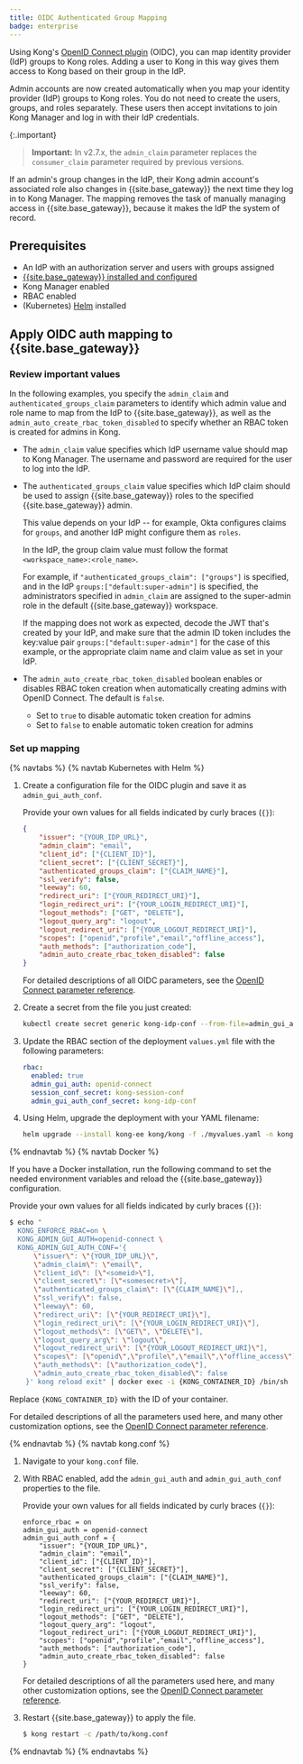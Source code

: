 ```yaml
---
title: OIDC Authenticated Group Mapping
badge: enterprise
---
```


Using Kong's [OpenID Connect plugin](/hub/kong-inc/openid-connect/) (OIDC), you can map identity provider (IdP)
groups to Kong roles. Adding a user to Kong in this way gives them access to
Kong based on their group in the IdP.

Admin accounts are now created automatically
when you map your identity provider (IdP) groups to Kong roles. You do
not need to create the users, groups, and roles separately. These users then accept invitations to join
Kong Manager and log in with their IdP credentials.

{:.important}
> **Important:** In v2.7.x, the `admin_claim` parameter replaces the `consumer_claim` parameter required by
previous versions.

If an admin's group changes in the IdP, their Kong admin account's associated
role also changes in {{site.base_gateway}} the next time they log in to Kong
Manager. The mapping removes the task of manually managing access in
{{site.base_gateway}}, because it makes the IdP the system of record.

## Prerequisites

* An IdP with an authorization server and users with groups assigned
* [{{site.base_gateway}} installed and configured](/gateway/{{page.release}}/install-and-run/)
* Kong Manager enabled
* RBAC enabled
* (Kubernetes) [Helm](https://helm.sh/docs/intro/install/) installed

## Apply OIDC auth mapping to {{site.base_gateway}}

### Review important values

In the following examples, you specify the `admin_claim` and `authenticated_groups_claim` parameters
to identify which admin value and role name to map from the IdP to {{site.base_gateway}}, as well as
the `admin_auto_create_rbac_token_disabled` to specify whether an RBAC token is created for admins in Kong.

* The `admin_claim` value specifies which IdP username value should map to Kong Manager.
The username and password are required for the user to log into the IdP.

* The `authenticated_groups_claim` value specifies which IdP claim should be used to assign {{site.base_gateway}} roles to the
specified {{site.base_gateway}} admin.

  This value depends on your IdP -- for example, Okta configures claims for `groups`, and another IdP might configure them as `roles`.

  In the IdP, the group claim value must follow the format `<workspace_name>:<role_name>`.

  For example, if `"authenticated_groups_claim": ["groups"]` is specified, and in the IdP `groups:["default:super-admin"]` is specified, the administrators specified in `admin_claim` are assigned to the super-admin role in the default {{site.base_gateway}} workspace.

  If the mapping does not work as expected, decode the JWT that's created by your IdP, and make sure that the admin ID token includes the key:value pair `groups:["default:super-admin"]` for the case of this example, or the appropriate claim name and claim value as set in your IdP.

* The `admin_auto_create_rbac_token_disabled` boolean enables or disables RBAC token
creation when automatically creating admins with OpenID Connect. The default is
`false`.
  * Set to `true` to disable automatic token creation for admins
  * Set to `false` to enable automatic token creation for admins


### Set up mapping

{% navtabs %}
{% navtab Kubernetes with Helm %}

1. Create a configuration file for the OIDC plugin and save it as
`admin_gui_auth_conf`.

   Provide your own values for all fields indicated by curly braces (`{}`):

    ```json
    {                                      
        "issuer": "{YOUR_IDP_URL}",        
        "admin_claim": "email",
        "client_id": ["{CLIENT_ID}"],                 
        "client_secret": ["{CLIENT_SECRET}"],
        "authenticated_groups_claim": ["{CLAIM_NAME}"],
        "ssl_verify": false,
        "leeway": 60,
        "redirect_uri": ["{YOUR_REDIRECT_URI}"],
        "login_redirect_uri": ["{YOUR_LOGIN_REDIRECT_URI}"],
        "logout_methods": ["GET", "DELETE"],
        "logout_query_arg": "logout",
        "logout_redirect_uri": ["{YOUR_LOGOUT_REDIRECT_URI}"],
        "scopes": ["openid","profile","email","offline_access"],
        "auth_methods": ["authorization_code"],
        "admin_auto_create_rbac_token_disabled": false
    }
    ```

    For detailed descriptions of all OIDC parameters, see the
    [OpenID Connect parameter reference](/hub/kong-inc/openid-connect/#configuration-parameters).

2. Create a secret from the file you just created:

    ```sh
    kubectl create secret generic kong-idp-conf --from-file=admin_gui_auth_conf -n kong
    ```

3. Update the RBAC section of the deployment `values.yml` file with the
following parameters:

    ```yaml
    rbac:
      enabled: true
      admin_gui_auth: openid-connect
      session_conf_secret: kong-session-conf   
      admin_gui_auth_conf_secret: kong-idp-conf
    ```

4. Using Helm, upgrade the deployment with your YAML filename:

    ```sh
    helm upgrade --install kong-ee kong/kong -f ./myvalues.yaml -n kong
    ```
{% endnavtab %}
{% navtab Docker %}

If you have a Docker installation, run the following command to set the needed
environment variables and reload the {{site.base_gateway}} configuration.

   Provide your own values for all fields indicated by curly braces (`{}`):

```sh
$ echo "
  KONG_ENFORCE_RBAC=on \
  KONG_ADMIN_GUI_AUTH=openid-connect \
  KONG_ADMIN_GUI_AUTH_CONF='{
      \"issuer\": \"{YOUR_IDP_URL}\",
      \"admin_claim\": \"email\",
      \"client_id\": [\"<someid>\"],
      \"client_secret\": [\"<somesecret>\"],
      \"authenticated_groups_claim\": [\"{CLAIM_NAME}\"],,
      \"ssl_verify\": false,
      \"leeway\": 60,
      \"redirect_uri\": [\"{YOUR_REDIRECT_URI}\"],
      \"login_redirect_uri\": [\"{YOUR_LOGIN_REDIRECT_URI}\"],
      \"logout_methods\": [\"GET\", \"DELETE\"],
      \"logout_query_arg\": \"logout\",
      \"logout_redirect_uri\": [\"{YOUR_LOGOUT_REDIRECT_URI}\"],
      \"scopes\": [\"openid\",\"profile\",\"email\",\"offline_access\"],
      \"auth_methods\": [\"authorization_code\"],
      \"admin_auto_create_rbac_token_disabled\": false
    }' kong reload exit" | docker exec -i {KONG_CONTAINER_ID} /bin/sh
```

Replace `{KONG_CONTAINER_ID}` with the ID of your container.

For detailed descriptions of all the parameters used here, and many other customization options,
see the [OpenID Connect parameter reference](/hub/kong-inc/openid-connect/#configuration-parameters).

{% endnavtab %}
{% navtab kong.conf %}

1. Navigate to your `kong.conf` file.

2. With RBAC enabled, add the `admin_gui_auth` and `admin_gui_auth_conf`
properties to the file.

   Provide your own values for all fields indicated by curly braces (`{}`):

    ```
    enforce_rbac = on
    admin_gui_auth = openid-connect
    admin_gui_auth_conf = {                                      
        "issuer": "{YOUR_IDP_URL}",        
        "admin_claim": "email",
        "client_id": ["{CLIENT_ID}"],                 
        "client_secret": ["{CLIENT_SECRET}"],
        "authenticated_groups_claim": ["{CLAIM_NAME}"],
        "ssl_verify": false,
        "leeway": 60,
        "redirect_uri": ["{YOUR_REDIRECT_URI}"],
        "login_redirect_uri": ["{YOUR_LOGIN_REDIRECT_URI}"],
        "logout_methods": ["GET", "DELETE"],
        "logout_query_arg": "logout",
        "logout_redirect_uri": ["{YOUR_LOGOUT_REDIRECT_URI}"],
        "scopes": ["openid","profile","email","offline_access"],
        "auth_methods": ["authorization_code"],
        "admin_auto_create_rbac_token_disabled": false
    }
    ```

    For detailed descriptions of all the parameters used here, and many other
    customization options, see the [OpenID Connect parameter reference](/hub/kong-inc/openid-connect/#configuration-parameters).

3. Restart {{site.base_gateway}} to apply the file.

    ```sh
    $ kong restart -c /path/to/kong.conf
    ```

{% endnavtab %}
{% endnavtabs %}
